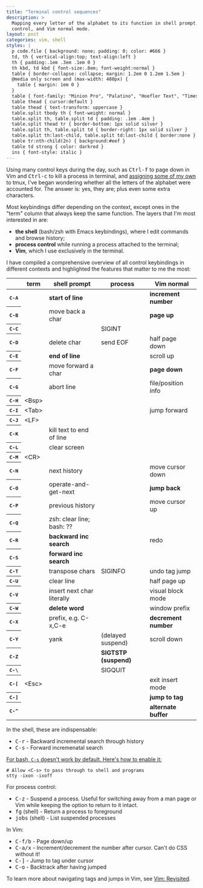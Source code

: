 ```yaml
---
title: "Terminal control sequences"
description: >
  Mapping every letter of the alphabet to its function in shell prompt, process
  control, and Vim normal mode.
layout: post
categories: vim, shell
styles: |
  p code.file { background: none; padding: 0; color: #666 }
  td, th { vertical-align:top; text-align:left }
  th { padding:.1em .3em .1em 0 }
  th kbd, td kbd { font-size:.8em; font-weight:normal }
  table { border-collapse: collapse; margin: 1.2em 0 1.2em 1.5em }
  @media only screen and (max-width: 480px) {
    table { margin: 1em 0 }
  }
  table { font-family: "Minion Pro", "Palatino", "Hoefler Text", "Times New Roman", serif }
  table thead { cursor:default }
  table thead { text-transform: uppercase }
  table.split tbody th { font-weight: normal }
  table.split th, table.split td { padding: .1em .4em }
  table.split thead tr { border-bottom: 1px solid silver }
  table.split th, table.split td { border-right: 1px solid silver }
  table.split th:last-child, table.split td:last-child { border:none }
  table tr:nth-child(2n) { background:#eef }
  table td strong { color: darkred }
  ins { font-style: italic }
---
```


Using many control keys during the day, such as <kbd>Ctrl-f</kbd> to page down
in Vim and <kbd>Ctrl-c</kbd> to kill a process in terminal, and [assigning some
of my own][splits] to tmux, I've began wondering whether all the letters of the
alphabet were accounted for. The answer is: yes, they are; plus even some extra
characters.

Most keybindings differ depending on the context, except ones in the "term"
column that always keep the same function. The layers that I'm most interested
in are:

* **the shell** (bash/zsh with Emacs keybindings), where I edit commands and
  browse history;
* **process control** while running a process attached to the terminal;
* **Vim**, which I use exclusively in the terminal.

I have compiled a comprehensive overview of all control keybindings in different
contexts and highlighted the features that matter to me the most:

<table class=split>
<thead>
<tr><th>                 </th><th> term  </th><th> shell prompt               </th><th> process           </th><th> Vim normal</th></tr>
</thead>
<tr><th><kbd>C-A</kbd>   </th><td>       </td><td><strong> start of line</strong>              </td><td>                   </td><td><strong>increment number</strong></td></tr>
<tr><th><kbd>C-B</kbd>   </th><td>       </td><td> move back a char           </td><td>                   </td><td><strong> page up</strong></td></tr>
<tr><th><kbd>C-C</kbd>   </th><td>       </td><td>                            </td><td> SIGINT            </td><td></td></tr>
<tr><th><kbd>C-D</kbd>   </th><td>       </td><td> delete char                </td><td> send EOF          </td><td> half page down</td></tr>
<tr><th><kbd>C-E</kbd>   </th><td>       </td><td><strong> end of line</strong>                </td><td>                   </td><td> scroll up</td></tr>
<tr><th><kbd>C-F</kbd>   </th><td>       </td><td> move forward a char        </td><td>                   </td><td><strong> page down</strong></td></tr>
<tr><th><kbd>C-G</kbd>   </th><td>       </td><td> abort line                 </td><td>                   </td><td> file/position info</td></tr>
<tr><th><kbd>C-H</kbd>   </th><td> &lt;Bsp&gt; </td><td>                            </td><td>                   </td><td></td></tr>
<tr><th><kbd>C-I</kbd>   </th><td> &lt;Tab&gt; </td><td>                            </td><td>                   </td><td> jump forward</td></tr>
<tr><th><kbd>C-J</kbd>   </th><td> &lt;LF&gt;  </td><td>                            </td><td>                   </td><td></td></tr>
<tr><th><kbd>C-K</kbd>   </th><td>       </td><td> kill text to end of line   </td><td>                   </td><td></td></tr>
<tr><th><kbd>C-L</kbd>   </th><td>       </td><td> clear screen               </td><td>                   </td><td></td></tr>
<tr><th><kbd>C-M</kbd>   </th><td> &lt;CR&gt;  </td><td>                            </td><td>                   </td><td></td></tr>
<tr><th><kbd>C-N</kbd>   </th><td>       </td><td> next history               </td><td>                   </td><td> move cursor down</td></tr>
<tr><th><kbd>C-O</kbd>   </th><td>       </td><td> operate-and-get-next       </td><td>                   </td><td><strong> jump back</strong></td></tr>
<tr><th><kbd>C-P</kbd>   </th><td>       </td><td> previous history           </td><td>                   </td><td> move cursor up</td></tr>
<tr><th><kbd>C-Q</kbd>   </th><td>       </td><td> zsh: clear line; bash: ??  </td><td>                   </td><td></td></tr>
<tr><th><kbd>C-R</kbd>   </th><td>       </td><td><strong> backward inc search</strong>        </td><td>                   </td><td> redo</td></tr>
<tr><th><kbd>C-S</kbd>   </th><td>       </td><td><strong> forward inc search</strong>         </td><td>                   </td><td></td></tr>
<tr><th><kbd>C-T</kbd>   </th><td>       </td><td> transpose chars            </td><td> SIGINFO           </td><td> undo tag jump</td></tr>
<tr><th><kbd>C-U</kbd>   </th><td>       </td><td> clear line                 </td><td>                   </td><td> half page up</td></tr>
<tr><th><kbd>C-V</kbd>   </th><td>       </td><td> insert next char literally </td><td>                   </td><td> visual block mode</td></tr>
<tr><th><kbd>C-W</kbd>   </th><td>       </td><td><strong> delete word</strong>                </td><td>                   </td><td> window prefix</td></tr>
<tr><th><kbd>C-X</kbd>   </th><td>       </td><td> prefix, e.g. C-x,C-e       </td><td>                   </td><td><strong>decrement number</strong></td></tr>
<tr><th><kbd>C-Y</kbd>   </th><td>       </td><td> yank                       </td><td> (delayed suspend) </td><td> scroll down</td></tr>
<tr><th><kbd>C-Z</kbd>   </th><td>       </td><td>                            </td><td><strong> SIGTSTP (suspend)</strong> </td><td></td></tr>
<tr><th><kbd>C-\</kbd>   </th><td>       </td><td>                            </td><td> SIGQUIT           </td><td></td></tr>
<tr><th><kbd>C-[</kbd>   </th><td> &lt;Esc&gt; </td><td>                            </td><td>                   </td><td> exit insert mode</td></tr>
<tr><th><kbd>C-]</kbd>   </th><td>       </td><td>                            </td><td>                   </td><td><strong> jump to tag</strong></td></tr>
<tr><th><kbd>C-^</kbd>   </th><td>       </td><td>                            </td><td>                   </td><td><strong> alternate buffer</strong></td></tr>
</table>

In the shell, these are indispensable:

* <kbd>C-r</kbd> - Backward incremental search through history
* <kbd>C-s</kbd> - Forward incremenatal search

<ins>For bash, `C-s` doesn't work by default. Here's how to enable it:</ins>

    # Allow <C-s> to pass through to shell and programs
    stty -ixon -ixoff

For process control:

* <kbd>C-z</kbd> - Suspend a process. Useful for switching away from a man page
  or Vim while keeping the option to return to it intact.
* <kbd>fg</kbd> (shell) - Return a process to foreground
* <kbd>jobs</kbd> (shell) - List suspended processes

In Vim:

* <kbd>C-f/b</kbd> - Page down/up
* <kbd>C-a/x</kbd> - Increment/decrement the number after cursor.
  Can't do CSS without it!
* <kbd>C-]</kbd> - Jump to tag under cursor
* <kbd>C-o</kbd> - Backtrack after having jumped

To learn more about navigating tags and jumps in Vim, see
[Vim: Revisited][revisited].


  [splits]: https://coderwall.com/p/rwmdvq
  [revisited]: http://mislav.uniqpath.com/2011/12/vim-revisited/
